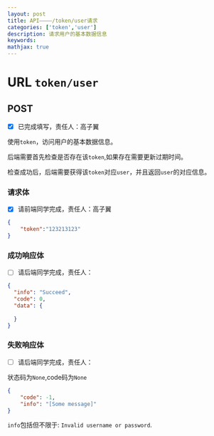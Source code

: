 ```yaml
---
layout: post
title: API————/token/user请求
categories: ['token','user']
description: 请求用户的基本数据信息
keywords: 
mathjax: true
---
```

# URL `token/user`
## POST
- [x] 已完成填写，责任人：高子翼

使用`token`，访问用户的基本数据信息。

后端需要首先检查是否存在该`token`,如果存在需要更新过期时间。

检查成功后，后端需要获得该`token`对应`user`，并且返回`user`的对应信息。

### 请求体
- [x] 请前端同学完成，责任人：高子翼

```json
{
    "token":"123213123"
}
```

### 成功响应体

- [ ] 请后端同学完成，责任人：

```json
{
  "info": "Succeed",
  "code": 0,
  "data": {
    
  }
}
```
### 失败响应体
- [ ] 请后端同学完成，责任人：

状态码为`None`,code码为`None`
```json
{
    "code": -1,
    "info": "[Some message]"
}
```

`info`包括但不限于: `Invalid username or password`.